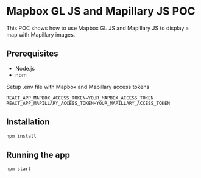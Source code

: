 # Mapbox GL JS and Mapillary JS POC

This POC shows how to use Mapbox GL JS and Mapillary JS to display a map with Mapillary images.

## Prerequisites

- Node.js
- npm

Setup .env file with Mapbox and Mapillary access tokens

```
REACT_APP_MAPBOX_ACCESS_TOKEN=YOUR_MAPBOX_ACCESS_TOKEN
REACT_APP_MAPILLARY_ACCESS_TOKEN=YOUR_MAPILLARY_ACCESS_TOKEN
```

## Installation

```bash
npm install
```

## Running the app

```bash
npm start
```
